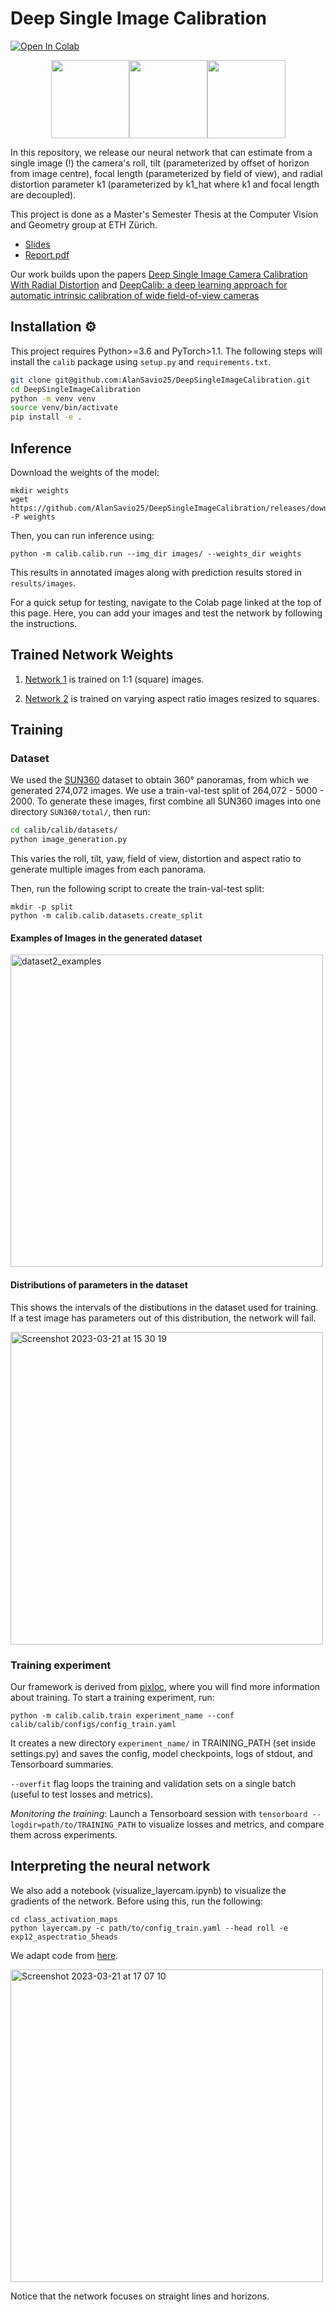 # Deep Single Image Calibration
[![Open In Colab](https://colab.research.google.com/assets/colab-badge.svg)](https://colab.research.google.com/drive/1aqw2NQZsR7PP-rN55G7s9kI6shv1Qxtj)

<p align="center">
<img src="https://user-images.githubusercontent.com/30126243/230651370-de68f3c9-bd8e-4e21-8234-472e07d3f4a6.gif" width="125"/><img src="https://user-images.githubusercontent.com/30126243/230651374-d993b0a6-eac6-48c9-8468-1720c87236f6.gif" width="125"/><img src="https://user-images.githubusercontent.com/30126243/230651395-dbb3dfd2-ae15-44d9-aedf-51934e6a60bb.gif" width="125"/>
</p>

In this repository, we release our neural network that can estimate from a single image (!) the camera's roll, tilt (parameterized by offset of horizon from image centre), focal length (parameterized by field of view), and radial distortion parameter k1 (parameterized by k1_hat where k1 and focal length are decoupled).

This project is done as a Master's Semester Thesis at the Computer Vision and Geometry group at ETH Zürich.
- [Slides](https://drive.google.com/file/d/19JGO14GoO7sqz_E3dvfNSKOX_YodMooM/view?usp=share_link)
- [Report.pdf](https://drive.google.com/file/d/11yikMCx_9WoCRsjSbp-hUSNsC6xiGbTg/view?usp=share_link)

Our work builds upon the papers [Deep Single Image Camera Calibration With Radial Distortion](https://openaccess.thecvf.com/content_CVPR_2019/html/Lopez_Deep_Single_Image_Camera_Calibration_With_Radial_Distortion_CVPR_2019_paper.html) and 
[DeepCalib: a deep learning approach for automatic intrinsic calibration of wide field-of-view cameras](https://dl.acm.org/doi/10.1145/3278471.3278479)

## Installation ⚙️

This project requires Python>=3.6 and PyTorch>1.1. The following steps will install the `calib` package using `setup.py` and `requirements.txt`. 

```bash
git clone git@github.com:AlanSavio25/DeepSingleImageCalibration.git
cd DeepSingleImageCalibration
python -m venv venv
source venv/bin/activate
pip install -e .
```

## Inference

Download the weights of the model:
```
mkdir weights
wget https://github.com/AlanSavio25/DeepSingleImageCalibration/releases/download/v1/checkpoint_best.tar -P weights
```

Then, you can run inference using:

```
python -m calib.calib.run --img_dir images/ --weights_dir weights
```
This results in annotated images along with prediction results stored in `results/images`.

For a quick setup for testing, navigate to the Colab page linked at the top of this page. Here, you can add your images and test the network by following the instructions.

## Trained Network Weights

[comment]: <> ( Network 1 https://drive.google.com/drive/folders/1DKH6sJBr1WJlUo2kjhpTb8JddwyymcJB is trained to estimate 3 parameters: roll, rho, field of view.)

1. [Network 1](https://drive.google.com/drive/folders/1DKH6sJBr1WJlUo2kjhpTb8JddwyymcJB) is trained on 1:1 (square) images.

2. [Network 2](https://drive.google.com/drive/folders/1p5j6PRgmMseo3AolIOJnsPmZFFCpyHvF) is trained on varying aspect ratio images resized to squares.


## Training

### Dataset

We used the [SUN360](https://drive.google.com/drive/folders/1ooaYwvNuFd-iEEcmOQHpLunJEmo7b4NM) dataset to obtain 360° panoramas, from which we generated 274,072 images. We use a train-val-test split of 264,072 - 5000 - 2000. To generate these images, first combine all SUN360 images into one directory `SUN360/total/`, then run:

```bash
cd calib/calib/datasets/
python image_generation.py
```
This varies the roll, tilt, yaw, field of view, distortion and aspect ratio to generate multiple images from each panorama.

Then, run the following script to create the train-val-test split:

```
mkdir -p split
python -m calib.calib.datasets.create_split
```

#### Examples of Images in the generated dataset
<img align="center" width="500" alt="dataset2_examples" src="https://user-images.githubusercontent.com/30126243/226637738-0fa8b885-07e0-457e-95f1-c0668ade03c5.png">

#### Distributions of parameters in the dataset
This shows the intervals of the distibutions in the dataset used for training. If a test image has parameters out of this distribution, the network will fail.

<img width="500" alt="Screenshot 2023-03-21 at 15 30 19" src="https://user-images.githubusercontent.com/30126243/226638352-d9ebf5c9-e9f2-4848-a710-a2b82393f1bd.png">


### Training experiment

Our framework is derived from [pixloc](https://github.com/cvg/pixloc/tree/master/pixloc/pixlib), where you will find more information about training. To start a training experiment, run:

```
python -m calib.calib.train experiment_name --conf calib/calib/configs/config_train.yaml
```

It creates a new directory `experiment_name/` in TRAINING_PATH (set inside settings.py) and saves the config, model checkpoints, logs of stdout, and Tensorboard summaries.

`--overfit` flag loops the training and validation sets on a single batch (useful to test losses and metrics).

*Monitoring the training*: Launch a Tensorboard session with `tensorboard --logdir=path/to/TRAINING_PATH` to visualize losses and metrics, and compare them across experiments.

## Interpreting the neural network
We also add a notebook (visualize_layercam.ipynb) to visualize the gradients of the network. Before using this, run the following:

```
cd class_activation_maps
python layercam.py -c path/to/config_train.yaml --head roll -e exp12_aspectratio_5heads
```
We adapt code from [here](https://github.com/utkuozbulak/pytorch-cnn-visualizations).

<img width="500" alt="Screenshot 2023-03-21 at 17 07 10" src="https://user-images.githubusercontent.com/30126243/226669347-a263b86b-d76e-4ca5-b2a9-37746880f5ef.png">

Notice that the network focuses on straight lines and horizons.

